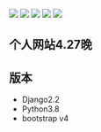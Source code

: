 [![](https://img.shields.io/badge/python-3.8.0-orange.svg)](https://www.python.org/downloads/release/python-380/)
[![](https://img.shields.io/badge/django-2.2-green.svg)](https://docs.djangoproject.com/en/2.2/releases/2.2/)
[![](https://img.shields.io/badge/bootstrap-4.1.3-blue.svg)](https://getbootstrap.com/docs/4.1/getting-started/introduction/)
[![](https://img.shields.io/badge/admin%20developing%20with-Simpleui-2077ff.svg)](https://github.com/newpanjing/simpleui)
[![](https://img.shields.io/badge/license-MIT-000000.svg)](https://opensource.org/licenses/MIT)


## 个人网站4.27晚
## 版本
+ Django2.2
+ Python3.8
+ bootstrap v4
